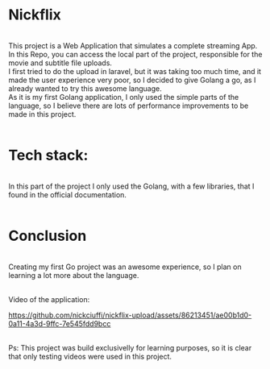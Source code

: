 # Nickflix
<br>
This project is a Web Application that simulates a complete streaming App.<br>
In this Repo, you can access the local part of the project, responsible for the movie and subtitle file uploads.<br>
I first tried to do the upload in laravel, but it was taking too much time, and it made the user experience very poor, so I decided to give Golang a go, as I already wanted to try this awesome language.<br>
As it is my first Golang application, I only used the simple parts of the language, so I believe there are lots of performance improvements to be made in this project.<br><br>

# Tech stack:
<br>
In this part of the project I only used the Golang, with a few libraries, that I found in the official documentation.<br><br>

# Conclusion
<br>
Creating my first Go project was an awesome experience, so I plan on learning a lot more about the language.<br><br>

Video of the application:<br>

https://github.com/nickciuffi/nickflix-upload/assets/86213451/ae00b1d0-0a11-4a3d-9ffc-7e545fdd9bcc<br><br>

Ps: This project was build exclusivelly for learning purposes, so it is clear that only testing videos were used in this project.
